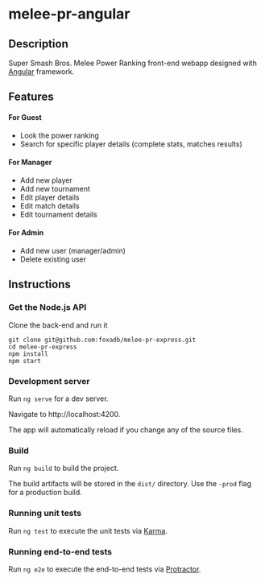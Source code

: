 # melee-pr-angular

## Description

Super Smash Bros. Melee Power Ranking front-end webapp designed with [Angular](https://angular.io) framework.

## Features

#### For Guest

- Look the power ranking
- Search for specific player details (complete stats, matches results)

#### For Manager

- Add new player
- Add new tournament
- Edit player details
- Edit match details
- Edit tournament details

#### For Admin

- Add new user (manager/admin)
- Delete existing user

## Instructions

### Get the Node.js API

Clone the back-end and run it

```
git clone git@github.com:foxadb/melee-pr-express.git
cd melee-pr-express
npm install
npm start
```

### Development server

Run `ng serve` for a dev server.

Navigate to http://localhost:4200.

The app will automatically reload if you change any of the source files.

### Build

Run `ng build` to build the project.

The build artifacts will be stored in the `dist/` directory. Use the `-prod` flag for a production build.

### Running unit tests

Run `ng test` to execute the unit tests via [Karma](https://karma-runner.github.io).

### Running end-to-end tests

Run `ng e2e` to execute the end-to-end tests via [Protractor](http://www.protractortest.org/).
